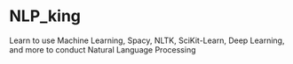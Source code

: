 # NLP_king
Learn to use Machine Learning, Spacy, NLTK, SciKit-Learn, Deep Learning, and more to conduct Natural Language Processing
